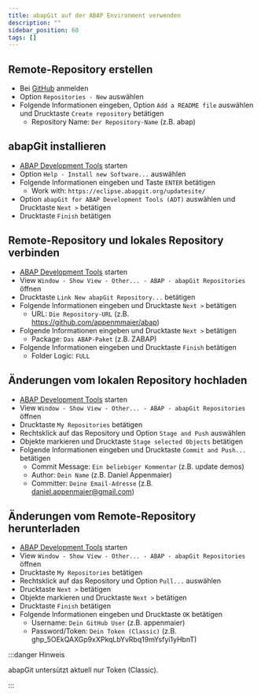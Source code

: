 ```yaml
---
title: abapGit auf der ABAP Environment verwenden
description: ""
sidebar_position: 60
tags: []
---
```


## Remote-Repository erstellen

- Bei [GitHub](https://github.com/) anmelden
- Option `Repositories - New` auswählen
- Folgende Informationen eingeben, Option `Add a README file` auswählen und Drucktaste `Create repository` betätigen
  - Repository Name: `Der Repository-Name` (z.B. abap)

## abapGit installieren

- [ABAP Development Tools](../adt.md) starten
- Option `Help - Install new Software...` auswählen
- Folgende Informationen eingeben und Taste `ENTER` betätigen
  - Work with: `https://eclipse.abapgit.org/updatesite/`
- Option `abapGit for ABAP Development Tools (ADT)` auswählen und Drucktaste `Next >` betätigen
- Drucktaste `Finish` betätigen

## Remote-Repository und lokales Repository verbinden

- [ABAP Development Tools](../adt.md) starten
- View `Window - Show View - Other... - ABAP - abapGit Repositories` öffnen
- Drucktaste `Link New abapGit Repository...` betätigen
- Folgende Informationen eingeben und Drucktaste `Next >` betätigen
  - URL: `Die Repository-URL` (z.B. https://github.com/appenmmaier/abap)
- Folgende Informationen eingeben und Drucktaste `Next >` betätigen
  - Package: `Das ABAP-Paket` (z.B. ZABAP)
- Folgende Informationen eingeben und Drucktaste `Finish` betätigen
  - Folder Logic: `FULL`

## Änderungen vom lokalen Repository hochladen

- [ABAP Development Tools](../adt.md) starten
- View `Window - Show View - Other... - ABAP - abapGit Repositories` öffnen
- Drucktaste `My Repositories` betätigen
- Rechtsklick auf das Repository und Option `Stage and Push` auswählen
- Objekte markieren und Drucktaste `Stage selected Objects` betätigen
- Folgende Informationen eingeben und Drucktaste `Commit and Push...` betätigen
  - Commit Message: `Ein beliebiger Kommentar` (z.B. update demos)
  - Author: `Dein Name` (z.B. Daniel Appenmaier)
  - Committer: `Deine Email-Adresse` (z.B. daniel.appenmaier@gmail.com)

## Änderungen vom Remote-Repository herunterladen

- [ABAP Development Tools](../adt.md) starten
- View `Window - Show View - Other... - ABAP - abapGit Repositories` öffnen
- Drucktaste `My Repositories` betätigen
- Rechtsklick auf das Repository und Option `Pull...` auswählen
- Drucktaste `Next >` betätigen
- Objekte markieren und Drucktaste `Next >` betätigen
- Drucktaste `Finish` betätigen
- Folgende Informationen eingeben und Drucktaste `OK` betätigen
  - Username: `Dein GitHub User` (z.B. appenmaier)
  - Password/Token: `Dein Token (Classic)` (z.B. ghp_5OEkQAXGp9xXPkqLbYvRbq19mYsfyi1yHbnT)

:::danger Hinweis

abapGit untersützt aktuell nur Token (Classic).

:::
